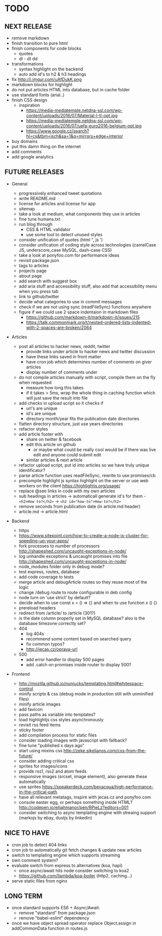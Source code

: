 # TODO

## NEXT RELEASE
- remove markdown
- finish transition to pure html
- finish components for code blocks
    - quotes
    - dl - dt dd
- transformations
    - syntax highlight on the backend
    - auto add id's to h2 & h3 headings
- fix http://i.imgur.com/uAfDukK.png
- markdown blocks for highlight
- do not put articles HTML into database, but in cache folder
- use standard fonts (arial..)
- finish CSS design
    - inspiration
        - https://media-mediatemple.netdna-ssl.com/wp-content/uploads/2016/07/Material-I-II-opt.jpg
        - https://media-mediatemple.netdna-ssl.com/wp-content/uploads/2016/07/uefa-euro2016-belgium-opt.jpg
        - https://www.google.cz/search?hl=cs&tbm=isch&sa=1&q=mirrors+edge+interior
- buy domains
- put this damn thing on the internet
- add comments
- add google analytics

## FUTURE RELEASES
- General
    - progressively enhanced tweet quotations
    - write README.md
    - license for articles and license for app
    - sitemap
    - take a look at medium, what components they use in articles
    - fine tune humans.txt
    - run blog through
        - CSS & HTML validator
        - use some tool to detect unused styles
    - consider unification of quotes (html ", js ')
    - consider unification of coding style across technologies (camelCase JS, underscore_case MySQL, dash-case CSS)
    - take a look at ponyfoo.com for performance ideas
    - revisit package.json
    - tags to articles
    - projects page
    - about page
    - add search with suggest box
    - add aria stuff and accessibility stuff, also add that accessibility menu when you press tab
    - link to github/twitter
    - decide what categories to use in commit messages
    - check if we are not using sync (readFileSync) functions anywhere
    - figure if we could use 2 space indentaion in markdown files
        - https://github.com/markdown-it/markdown-it/issues/215
        - https://talk.commonmark.org/t/nested-ordered-lists-indented-with-2-spaces-are-broken/2064

- Articles
    - post all articles to hacker news, reddit, twitter
        - provide links under article to hacker news and twitter discussion
        - have these links saved in front matter
        - have cron job which determines number of comments on giver articles
        - display number of comments under
    - do not compile articles manually with script, compile them on the fly when requested
        - measure how long this takes
        - if it takes > 5ms, wrap the whole thing in caching function which will just save the result into file
    - add checks in upload script so it checks if
        - url's are unique
        - id's are unique
        - directory month/year fits the publication date directories
    - flatten directory structure, just use years directories
    - refactor styles
    - add article footer with
        - share on twitter & facebook
        - edit this article on github
            - or maybe what could be really cool would be if there was live edit and anyone could submit edit
        - similar articles & next article
    - refactor upload script, put id into articles so we have truly unique identificator?
    - parse article function uses readFileSync, rewrite to use promises/cb
    - precompile highlight js syntax highlight on the server or use web workers on the client https://highlightjs.org/usage/
    - replace @see links in code with my own articles
    - sub headings in articles -> automaticall generate id's for them - `<h2>How to?</h2>` -> `<h2 id="how-to">How-to?</h2>`
    - remove seconds from publication date (in article.md header)
    - article.md -> article.html

- Backend
    - https
    - https://www.sitepoint.com/how-to-create-a-node-js-cluster-for-speeding-up-your-apps/
    - fork processes to number of processors http://shapeshed.com/uncaught-exceptions-in-node/
    - log unhandle exceptions & uncaught promises into file http://shapeshed.com/uncaught-exceptions-in-node/
    - node_modules folder only in debug mode?
    - test express, routes, database
    - add code coverage to tests
    - merge article and debugArticle routes so they reuse most of the logic
    - change /debug route to route configurable in deb config
    - node turn on 'use strict' by default?
    - decide when to use const x = () => {} and when to use function x () {}
    - prereload headers
    - redirect from /article/ to /article (301?)
    - is the date column properly set in MySQL database? also is the database timezone correctly set?
    - 404
        - log 404s
        - recommend some content based on searched query
        - fix common typos?
        - http://jecas.cz/oprava-url
    - 500
        - add error handler to display 500 pages
        - add .catch on promises inside router to display 500?

- Frontend
    - http://mozilla.github.io/nunjucks/templating.html#whitespace-control
    - minify scripts & css (debug mode in production still with unminified files)
    - minify article images
    - add favicon
    - pass paths as variable into templates?
    - load highlightjs css styles asynchronously
    - revisit rss feed items
    - sticky footer
    - add compilation process for static files
    - consider loading images with javascript with <noscript> fallback?
    - fine tune "published x days ago"
    - start using mixins css http://zeke.sikelianos.com/css-from-the-future/
    - consider adding critical css
    - sprites for images/icons
    - provide rss1, rss2 and atom feeds
    - responsive images (srcset, image element), also generate these automatically
    - use sprites https://speakerdeck.com/bevacqua/high-performance-in-the-critical-path
    - have all relevant metatags, inspire with jecas.cz and ponyfoo.com
    - console easter egg, or perhaps something inside HTML? http://codepen.io/elijahmanor/pen/RPjeLz?editors=001
    - consider switching to async templating engine with streaing support (markojs by ebay, dustjs by linkedin)

## NICE TO HAVE
- cron job to detect 404 links
- cron job to automatically git fetch changes & update new articles
- switch to templating engine which supports streaming
- own comment system?
- evaluate switch from express to alternatives (koa, hapi)
    - once async/await hits node consider switching to koa2
    - https://github.com/llambda/koa-boiler (http2, caching...)
- serve static files from nginx

## LONG TERM
- once standard supports ES6 + Async/Await:
    - remove "standard" from package.json
    - remove "babel-eslint" dependency
- once we have object spread operator replace Object.assign in addCommonData function in routes.js
